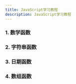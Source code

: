 ```yaml
---
title: JavaScript学习教程
description: JavaScript学习教程
---
```


### 1. 数学函数


### 2. 字符串函数


### 3. 日期函数



### 4. 数组函数
